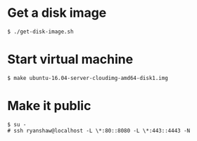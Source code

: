 # Get a disk image
```
$ ./get-disk-image.sh
```

# Start virtual machine
```
$ make ubuntu-16.04-server-cloudimg-amd64-disk1.img
```

# Make it public
```
$ su -
# ssh ryanshaw@localhost -L \*:80::8080 -L \*:443::4443 -N
```
